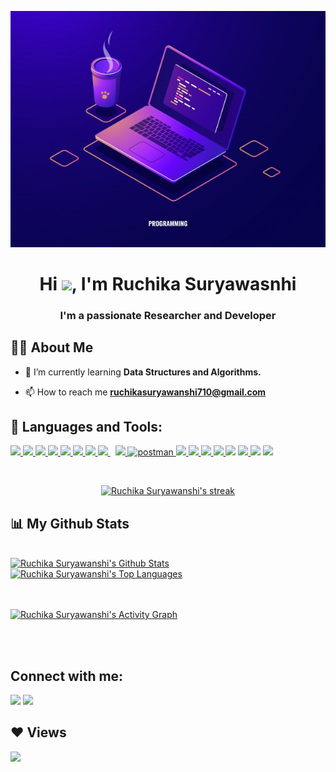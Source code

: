 <a href="#"><img src="https://github.com/RuchikaSuryawanshi7/Webgenix/blob/main/images/code.jpg"/></a>

<h1 align="center">Hi <img src="https://raw.githubusercontent.com/MartinHeinz/MartinHeinz/master/wave.gif" width="30px">, I'm Ruchika Suryawasnhi</h1>
<h3 align="center">I'm a passionate Researcher and Developer</h3>


## 🙋‍♂️ About Me

- 🌱 I’m currently learning **Data Structures and Algorithms.**

- 📫 How to reach me **ruchikasuryawanshi710@gmail.com**

## 🚀 Languages and Tools:

<p align="left"> 
    <a href="https://www.java.com" target="_blank"> <img src="https://img.icons8.com/color/48/000000/java-coffee-cup-logo.png"/> </a>
    <a href="https://reactjs.org/" target="_blank"> <img src="https://img.icons8.com/color/48/000000/react-native.png"/> </a>
    <a href="https://developer.mozilla.org/en-US/docs/Web/JavaScript" target="_blank"> <img src="https://img.icons8.com/color/48/000000/javascript.png"/> </a> 
    <a href="https://www.w3.org/html/" target="_blank"> <img src="https://img.icons8.com/color/48/000000/html-5.png"/> </a> 
    <a href="https://www.w3schools.com/css/" target="_blank"> <img src="https://img.icons8.com/color/48/000000/css3.png"/> </a> 
    <a href="https://www.w3schools.com/sass/" target="_blank"> <img src="https://img.icons8.com/ios/50/000000/sass.png"/> </a> 
    <a href="https://getbootstrap.com" target="_blank"> <img src="https://img.icons8.com/color/48/000000/bootstrap.png"/> </a> 
    <a style="padding-right:8px;" href="https://nodejs.org" target="_blank"> <img src="https://img.icons8.com/color/48/000000/nodejs.png"/> </a> 
    <a href="https://firebase.google.com/" target="_blank"> <img src="https://img.icons8.com/color/48/000000/firebase.png"/> </a> 
    <a href="https://postman.com" target="_blank"> <img src="https://www.vectorlogo.zone/logos/getpostman/getpostman-icon.svg" alt="postman" width="45" height="45"/> </a>   
    <a href="https://redux.js.org" target="_blank"> <img src="https://img.icons8.com/color/48/000000/redux.png"/> </a>
    <a href="https://www.typescriptlang.org/" target="_blank"> <img src="https://img.icons8.com/color/48/000000/typescript.png"/> </a>
    <a href="https://code.visualstudio.com/" target="_blank"> <img src="https://img.icons8.com/color/48/000000/visual-studio-code-2019.png"/> </a>
    <a href="https://www.jetbrains.com/idea/" target="_blank">    <img src="https://img.icons8.com/color/48/000000/intellij-idea.png"/> </a>
    <a href="https://www.eclipse.org/" target="_blank"><img src="https://img.icons8.com/officel/48/000000/java-eclipse.png"/></a>
    <a href="https://www.sublimetext.com/" target="_blank"><img src="https://img.icons8.com/fluency/48/000000/sublime-text.png"/> </a>
    <a href="https://git-scm.com/" target="_blank">  <img src="https://img.icons8.com/color/48/000000/git.png"/></a>
    <a href="https://figma.com" target="_blank">  <img src="https://img.icons8.com/color/48/000000/figma--v1.png"/></a>
   
  
</p>

<br/>

<p align="center">
    <a href="https://github.com/RuchikaSuryawanshi7/github-readme-streak-stats">
        <img title="🔥 Get streak stats for your profile at git.io/streak-stats" alt="Ruchika Suryawanshi's streak" src="https://github-readme-streak-stats.herokuapp.com/?user=RuchikaSuryawanshi7&theme=black-ice&hide_border=true&stroke=0000&background=060A0CD0"/>
    </a>
</p>

## 📊 My Github Stats

  <br/>
    <a href="https://github.com/RuchikaSuryawanshi7/github-readme-stats"><img alt="Ruchika Suryawanshi's Github Stats" src="https://github-readme-stats.vercel.app/api?username=RuchikaSuryawanshi7&show_icons=true&count_private=true&theme=react&hide_border=true&bg_color=0D1117" /></a>
  <a href="https://github.com/RuchikaSuryawanshi7/github-readme-stats"><img alt="Ruchika Suryawanshi's Top Languages" src="https://github-readme-stats.vercel.app/api/top-langs/?username=RuchikaSuryawanshi7&langs_count=8&count_private=true&layout=compact&theme=react&hide_border=true&bg_color=0D1117" /></a>
  <br/>
<!--   <b>Note:</b> Top languages is only a metric of the languages my public code consists of and doesn't reflect experience or skill level.
 -->

<br/>
<br/>

<a href="https://github.com/RuchikaSuryawanshi7/github-readme-activity-graph"><img alt="Ruchika Suryawanshi's Activity Graph" src="https://activity-graph.herokuapp.com/graph?username=RuchikaSuryawanshi7&bg_color=0D1117&color=5BCDEC&line=5BCDEC&point=FFFFFF&hide_border=true" /></a>

<br/>
<br/>

## Connect with me:
<p align="left">

<a href = "https://www.linkedin.com/in/ruchika-suryawanshi/"><img src="https://img.icons8.com/fluent/48/000000/linkedin.png"/></a>
<a href = "https://www.instagram.com/danzatrice7/"><img src="https://img.icons8.com/fluent/48/000000/instagram-new.png"/></a>
    
</p>

## ❤ Views
   ![](https://github.com/RuchikaSuryawanshi7)


